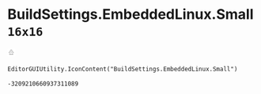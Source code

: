 # BuildSettings.EmbeddedLinux.Small `16x16`
<img src="/img/BuildSettings.EmbeddedLinux.Small.png" width=16 height=16>

``` CSharp
EditorGUIUtility.IconContent("BuildSettings.EmbeddedLinux.Small")
```
```
-3209210660937311089
```
